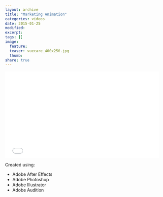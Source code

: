```yaml
---
layout: archive
title: "Marketing Animation"
categories: videos
date: 2015-01-25
modified:
excerpt: 
tags: []
image:
  feature: 
  teaser: vuecare_400x250.jpg
  thumb: 
share: true
---
```


<iframe src="//player.vimeo.com/video/115058712" width="500" height="281" frameborder="0" webkitallowfullscreen mozallowfullscreen allowfullscreen></iframe>


Created using:

* Adobe After Effects
* Adobe Photoshop
* Adobe Illustrator
* Adobe Audition